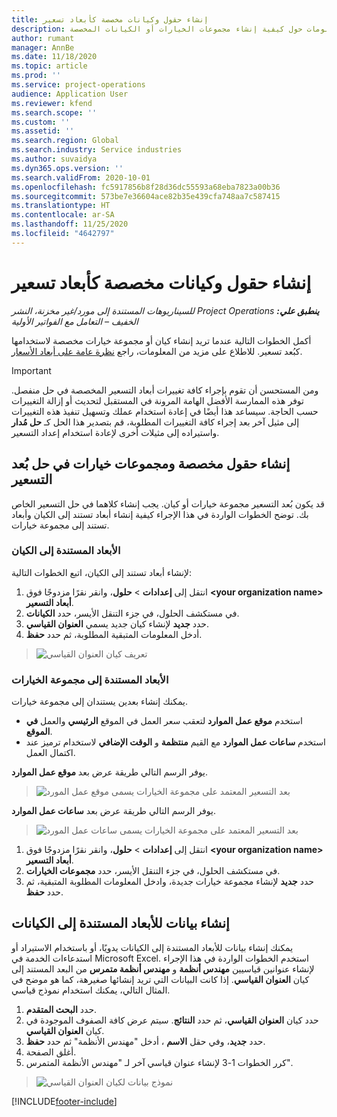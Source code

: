 ```yaml
---
title: إنشاء حقول وكيانات مخصصة كأبعاد تسعير
description: يوفر هذا الموضوع معلومات حول كيفية إنشاء مجموعات الخيارات أو الكيانات المخصصة.
author: rumant
manager: AnnBe
ms.date: 11/18/2020
ms.topic: article
ms.prod: ''
ms.service: project-operations
audience: Application User
ms.reviewer: kfend
ms.search.scope: ''
ms.custom: ''
ms.assetid: ''
ms.search.region: Global
ms.search.industry: Service industries
ms.author: suvaidya
ms.dyn365.ops.version: ''
ms.search.validFrom: 2020-10-01
ms.openlocfilehash: fc5917856b8f28d36dc55593a68eba7823a00b36
ms.sourcegitcommit: 573be7e36604ace82b35e439cfa748aa7c587415
ms.translationtype: HT
ms.contentlocale: ar-SA
ms.lasthandoff: 11/25/2020
ms.locfileid: "4642797"
---
```

# <a name="create-custom-fields-and-entities-as-pricing-dimensions"></a>إنشاء حقول وكيانات مخصصة كأبعاد تسعير

_**ينطبق علي:** ‏‫Project Operations للسيناريوهات المستندة إلى مورد/غير مخزنة‬، ‏‫النشر الخفيف – التعامل مع الفواتير الأولية‬_

أكمل الخطوات التالية عندما تريد إنشاء كيان أو مجموعة خيارات مخصصة لاستخدامها كبُعد تسعير. للاطلاع على مزيد من المعلومات، راجع [نظرة عامة على أبعاد الأسعار](pricing-dimensions-overview.md).  

> [!IMPORTANT]
> ومن المستحسن أن تقوم بإجراء كافة تغييرات أبعاد التسعير المخصصة في حل منفصل. توفر هذه الممارسة الأفضل الهامة المرونة في المستقبل لتحديث أو إزالة التغييرات حسب الحاجة. سيساعد هذا أيضًا في إعادة استخدام عملك وتسهيل تنفيذ هذه التغييرات إلى مثيل آخر بعد إجراء كافة التغييرات المطلوبة، قم بتصدير هذا الحل كـ **حل مُدار** واستيراده إلى مثيلات أخرى لإعادة استخدام إعداد التسعير.

  
## <a name="create-custom-fields-and-option-sets-in-the-pricing-dimension-solution"></a>إنشاء حقول مخصصة ومجموعات خيارات في حل بُعد التسعير

قد يكون بُعد التسعير مجموعة خيارات أو كيان. يجب إنشاء كلاهما في حل التسعير الخاص بك. توضح الخطوات الواردة في هذا الإجراء كيفية إنشاء أبعاد تستند إلى الكيان وأبعاد تستند إلى مجموعة خيارات.

### <a name="entity-based-dimensions"></a>الأبعاد المستندة إلى الكيان
لإنشاء أبعاد تستند إلى الكيان، اتبع الخطوات التالية:

1. انتقل إلى **إعدادات** > **حلول**، وانقر نقرًا مزدوجًا فوق **\<your organization name> أبعاد التسعير**.
2. في مستكشف الحلول، في جزء التنقل الأيسر، حدد **الكيانات**.
3. حدد **جديد** لإنشاء كيان جديد يسمي **العنوان القياسي**. 
4. أدخل المعلومات المتبقية المطلوبة، ثم حدد **حفظ**.

> ![تعريف كيان العنوان القياسي](media/Standard-Title-entity-definition.png)

### <a name="option-set-based-dimensions"></a>الأبعاد المستندة إلى مجموعة الخيارات 
يمكنك إنشاء بعدين يستندان إلى مجموعة خيارات. 

- استخدم **موقع عمل الموارد** لتعقب سعر العمل في الموقع **الرئيسي** والعمل **في الموقع**. 
- استخدم **ساعات عمل الموارد** مع القيم **منتظمة** و **الوقت الإضافي** لاستخدام ترميز عند اكتمال العمل.

يوفر الرسم التالي طريقة عرض بعد **موقع عمل الموارد**. 

> ![بعد التسعير المعتمد على مجموعة الخيارات يسمى موقع عمل المورد](media/Option-set-PD-called-Resource-Work-Location.png)

يوفر الرسم التالي طريقة عرض بعد **ساعات عمل الموارد**. 

> ![بعد التسعير المعتمد على مجموعة الخيارات يسمى ساعات عمل المورد](media/Option-set-PD-called-Resource-Work-Hours.png)

1. انتقل إلى **إعدادات** > **حلول**، وانقر نقرًا مزدوجًا فوق  **\<your organization name> أبعاد التسعير**. 
2. في مستكشف الحلول، في جزء التنقل الأيسر، حدد **مجموعات الخيارات**. 
3. حدد **جديد** لإنشاء مجموعة خيارات جديدة، وادخل المعلومات المطلوبة المتبقية، ثم حدد **حفظ**.

## <a name="create-data-for-entity-based-dimensions"></a>إنشاء بيانات للأبعاد المستندة إلى الكيانات

يمكنك إنشاء بيانات للأبعاد المستندة إلى الكيانات يدويًا، أو باستخدام الاستيراد أو استدعاءات الخدمة في Microsoft Excel. استخدم الخطوات الواردة في هذا الإجراء لإنشاء عنوانين قياسيين **مهندس أنظمة** و **مهندس أنظمة متمرس** من البعد المستند إلى كيان **العنوان القياسي**. إذا كانت البيانات التي تريد إنشائها صغيرهة، كما هو موضح في المثال التالي، يمكنك استخدام نموذج قياسي.

1. حدد **البحث المتقدم**.
2. حدد كيان **العنوان القياسي**، ثم حدد **النتائج**. سيتم عرض كافة الصفوف الموجودة في كيان **العنوان القياسي**.
3. حدد **جديد**، وفي حقل **الاسم** ، أدخل "مهندس الأنظمة" ثم حدد **حفظ**.
4. أغلق الصفحة. 
5. كرر الخطوات 1-3 لإنشاء عنوان قياسي آخر لـ "مهندس الأنظمة المتمرس".

> ![نموذج بيانات لكيان العنوان القياسي](media/ST-data.png)


[!INCLUDE[footer-include](../includes/footer-banner.md)]